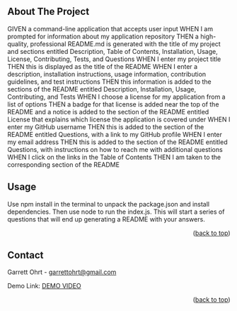 <a name="readme-top"></a>

<!-- ABOUT THE PROJECT -->
## About The Project
GIVEN a command-line application that accepts user input
WHEN I am prompted for information about my application repository
THEN a high-quality, professional README.md is generated with the title of my project and sections entitled Description, Table of Contents, Installation, Usage, License, Contributing, Tests, and Questions
WHEN I enter my project title
THEN this is displayed as the title of the README
WHEN I enter a description, installation instructions, usage information, contribution guidelines, and test instructions
THEN this information is added to the sections of the README entitled Description, Installation, Usage, Contributing, and Tests
WHEN I choose a license for my application from a list of options
THEN a badge for that license is added near the top of the README and a notice is added to the section of the README entitled License that explains which license the application is covered under
WHEN I enter my GitHub username
THEN this is added to the section of the README entitled Questions, with a link to my GitHub profile
WHEN I enter my email address
THEN this is added to the section of the README entitled Questions, with instructions on how to reach me with additional questions
WHEN I click on the links in the Table of Contents
THEN I am taken to the corresponding section of the README



<!-- USAGE EXAMPLES -->
## Usage

Use npm install in the terminal to unpack the package.json and install dependencies. Then use node to run the index.js. This will start a series of questions that will end up generating a README with your answers.



<p align="right">(<a href="#readme-top">back to top</a>)</p>


<!-- CONTACT -->
## Contact

Garrett Ohrt - garrettohrt@gmail.com

Demo Link: [DEMO VIDEO](https://drive.google.com/file/d/1vVLASDcWBWlR-mJiUfYgjMBaHjpqTg3K/view?usp=sharing)

<p align="right">(<a href="#readme-top">back to top</a>)</p>